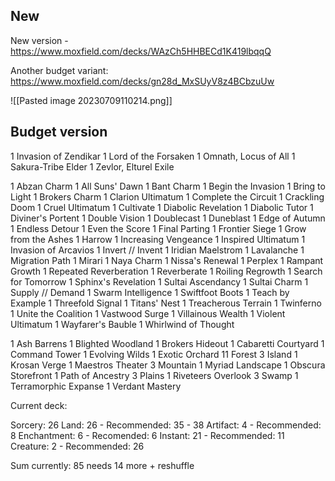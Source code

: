 
## New
New version - https://www.moxfield.com/decks/WAzCh5HHBECd1K419lbqqQ

Another budget variant: https://www.moxfield.com/decks/gn28d_MxSUyV8z4BCbzuUw 

![[Pasted image 20230709110214.png]]


## Budget version 

1 Invasion of Zendikar
1 Lord of the Forsaken
1 Omnath, Locus of All
1 Sakura-Tribe Elder
1 Zevlor, Elturel Exile

1 Abzan Charm
1 All Suns' Dawn
1 Bant Charm
1 Begin the Invasion
1 Bring to Light
1 Brokers Charm
1 Clarion Ultimatum
1 Complete the Circuit
1 Crackling Doom
1 Cruel Ultimatum
1 Cultivate
1 Diabolic Revelation
1 Diabolic Tutor
1 Diviner's Portent
1 Double Vision
1 Doublecast
1 Duneblast
1 Edge of Autumn
1 Endless Detour
1 Even the Score
1 Final Parting
1 Frontier Siege
1 Grow from the Ashes
1 Harrow
1 Increasing Vengeance
1 Inspired Ultimatum
1 Invasion of Arcavios
1 Invert // Invent
1 Iridian Maelstrom
1 Lavalanche
1 Migration Path
1 Mirari
1 Naya Charm
1 Nissa's Renewal
1 Perplex
1 Rampant Growth
1 Repeated Reverberation
1 Reverberate
1 Roiling Regrowth
1 Search for Tomorrow
1 Sphinx's Revelation
1 Sultai Ascendancy
1 Sultai Charm
1 Supply // Demand
1 Swarm Intelligence
1 Swiftfoot Boots
1 Teach by Example
1 Threefold Signal
1 Titans' Nest
1 Treacherous Terrain
1 Twinferno
1 Unite the Coalition
1 Vastwood Surge
1 Villainous Wealth
1 Violent Ultimatum
1 Wayfarer's Bauble
1 Whirlwind of Thought

1 Ash Barrens
1 Blighted Woodland
1 Brokers Hideout
1 Cabaretti Courtyard
1 Command Tower
1 Evolving Wilds
1 Exotic Orchard
11 Forest
3 Island
1 Krosan Verge
1 Maestros Theater
3 Mountain
1 Myriad Landscape
1 Obscura Storefront
1 Path of Ancestry
3 Plains
1 Riveteers Overlook
3 Swamp
1 Terramorphic Expanse
1 Verdant Mastery



Current deck: 

Sorcery: 26
Land: 26 - Recommended: 35 - 38
Artifact: 4 - Recommended: 8
Enchantment: 6 - Recomended:  6
Instant: 21 - Recommended: 11 
Creature: 2 - Recommended: 26

Sum currently: 85 needs 14 more + reshuffle